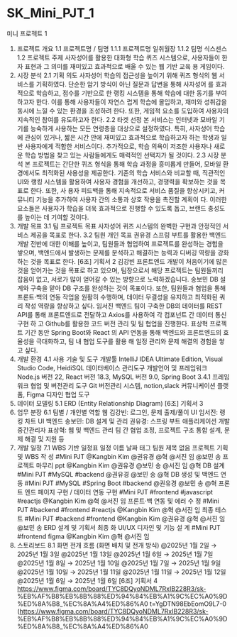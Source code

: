 # SK_Mini_PJT_1
미니 프로젝트 1


1. 프로젝트 개요
 1.1 프로젝트명 / 팀명
  1.1.1 프로젝트명
        일취월장
  1.1.2 팀명
        식스센스
1.2 프로젝트 주제
사자성어를 활용한 대화형 학습 퀴즈 시스템으로, 사용자들이 한자 표현과 그 의미를 재미있고 효과적으로 배울 수 있는 웹 기반 교육
용 게임이다.
2. 시장 분석
2.1 기획 의도
사자성어 학습의 접근성을 높이기 위해 퀴즈 형식의 웹 서비스를 기획하였다. 단순한 암기 방식이 아닌 질문과 답변을 통해 사자성어
를 효과적으로 학습하고, 점수를 기반으로 한 랭킹 시스템을 통해 학습에 대한 동기를 부여하고자 한다. 이를 통해 사용자들이 자연스
럽게 학습에 몰입하고, 재미와 성취감을 동시에 느낄 수 있는 환경을 조성하려 한다. 또한, 게임적 요소를 도입하여 사용자의 지속적인
참여를 유도하고자 한다.
2.2 타겟 선정
본 서비스는 인터넷과 모바일 기기를 능숙하게 사용하는 모든 연령층을 대상으로 설정하였다. 특히, 사자성어 학습에 관심이 있거나,
짧은 시간 안에 재미있고 효과적으로 학습하고자 하는 학생과 일반 사용자에게 적합한 서비스이다. 추가적으로, 학습 의욕이 저조한
사용자나 새로운 학습 방법을 찾고 있는 사람들에게도 매력적인 선택지가 될 것이다.
2.3 시장 분석
본 프로젝트는 간단한 퀴즈 형식을 통해 학습 과정을 흥미롭게 만들어, 모바일 환경에서도 최적화된 사용성을 제공한다. 기존의 학습
서비스와 비교할 때, 직관적인 UI와 랭킹 시스템을 활용하여 사용자 경험을 개선하고, 경쟁력을 확보하는 것을 목표로 한다. 또한, 사
용자 피드백을 통해 지속적으로 서비스 품질을 향상시키고, 커뮤니티 기능을 추가하여 사용자 간의 소통과 상호 작용을 촉진할 계획이
다. 이러한 요소들은 사용자가 학습을 더욱 효과적으로 진행할 수 있도록 돕고, 브랜드 충성도를 높이는 데 기여할 것이다.
3. 개발 목표
3.1 팀 프로젝트 목표
사자성어 퀴즈 시스템의 완벽한 구현과 안정적인 서비스 제공을 목표로 한다.
3.2 팀원 개인 목표
권유경
스프링 부트를 활용한 백엔드 개발 전반에 대한 이해를 높이고, 팀원들과 협업하여 프로젝트를 완성하는 경험을 쌓으며, 백엔드에서
발생하는 문제를 분석하고 해결하는 능력과 디버깅 역량을 강화하는 것을 목표로 한다.
[6조] 기획서 2
김강빈
프론트엔드 개발이 처음이기에 많은 것을 얻어가는 것을 목표로 하고 있으며, 팀장으로서 해당 프로젝트는 팀원들끼리 잡음이 없고,
서로가 많이 얻어갈 수 있는 방향으로 노력하겠습니다.
송보민
DB 설계와 구축을 맡아 DB 구조를 완성하는 것이 목표이다. 또한, 팀원들과 협업을 통해 프론트·백의 연동 작업을 원활히 수행하며,
데이터 무결성을 유지하고 최적화된 쿼리 작성 역량을 향상하고 싶다.
임서진
백엔드 팀이 구축한 DB의 데이터를 REST API를 통해 프론트엔드로 전달하고 Axios를 사용하여 각 컴포넌트 간 데이터 통신 구현 하
고 Github를 활용한 코드 버전 관리 및 팀 협업을 진행한다.
표상혁
프로젝트 기간 동안 Spring Boot와 React 의 API 연동을 통해 백엔드와 프론트엔드의 효율성을 극대화하고, 팀 내 협업 도구를 활용
해 일정 관리와 문제 해결의 경험을 쌓고 싶다.
4. 개발 환경
4.1 사용 기술 및 도구
개발툴
IntelliJ IDEA Ultimate Edition, Visual Studio Code, HeidiSQL 데이터베이스 관리도구
개발언어 및 프레임워크
Node.js 버전 22, React 버전 18.3, MySQL 버전 9.0, Spring Boot 3.4.1 프레임워크
협업 및 버전관리 도구
Git 버전관리 시스템, notion,slack 커뮤니케이션 플랫폼, Figma 디자인 협업 도구
5. 데이터 모델링
5.1 ERD (Entity Relationship Diagram)
[6조] 기획서 3
6. 업무 분장
6.1 팀별 / 개인별 역할
웹
김강빈: 로그인, 문제 출제/풀이 UI
임서진: 랭킹 차트 UI
백엔드
송보민: DB 설계 및 관리
권유경: 스프링 부트 애플리케이션 개발
중간관리자
표상혁: 웹 및 백엔드 관리
팀 간 협업 조정, 프로젝트 구조 통합 설계, 문제 해결 및 지원 등
7. 개발 일정
7.1 WBS 기반 일정표
일정
이름 날짜 태그 팀원
제목 없음
프로젝트 기획 및 WBS 작
성
#Mini PJT @Kangbin Kim @권유경 @혁
@서진 임 @보민 송
프로젝트 마무리 ppt
@Kangbin Kim @권유경
@보민 송 @서진 임 @혁
DB 설계
#Mini PJT #MySQL
#backend
@권유경 @보민 송 @혁
DB 생성 및 백엔드 연동
#Mini PJT #MySQL
#Spring Boot #backend
@권유경 @보민 송 @혁
프론트 엔드 페이지 구현 /
데이터 연동 구현
#Mini PJT #frontend
#javascript #reactjs
@Kangbin Kim @혁 @서진 임
프론트·백 연동 및 에러 수
정
#Mini PJT #backend
#frontend #reactjs
@Kangbin Kim @혁 @서진 임
최종 테스트
#Mini PJT #backend
#frontend
@Kangbin Kim @권유경 @혁
@서진 임 @보민 송
ERD 설계 및 기획서 최종
화
UI/UX 디자인 및 기능 설
계
#Mini PJT #frontend figma @Kangbin Kim @혁 @서진 임
8. 스토리보드
8.1 화면 전개 흐름 (화면 배치 및 전개 방식)
@2025년 1월 2일 → 2025년 1월 3일
@2025년 1월 13일
@2025년 1월 6일 → 2025년 1월 7일
@2025년 1월 8일 → 2025년 1월 10일
@2025년 1월 7일 → 2025년 1월 9일
@2025년 1월 10일 → 2025년 1월 11일
@2025년 1월 11일 → 2025년 1월 12일
@2025년 1월 6일 → 2025년 1월 6일
[6조] 기획서 4
https://www.figma.com/board/TYC8DQyoNDML7RxIB228R3/sk-
%EB%AF%B8%EB%8B%88%ED%94%84%EB%A1%9C%EC%A0%9D%ED%8A%B8_%EC%8A%A4%ED%86%A0
t=YgDTN98EbEomO9L7-0 (https://www.figma.com/board/TYC8DQyoNDML7RxIB228R3/sk-
%EB%AF%B8%EB%8B%88%ED%94%84%EB%A1%9C%EC%A0%9D%ED%8A%B8_%EC%8A%A4%ED%86%A0

